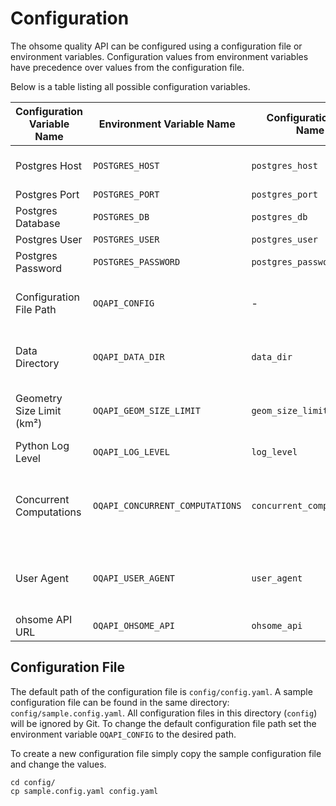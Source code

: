 # Configuration

The ohsome quality API can be configured using a configuration file or environment variables. Configuration
values from environment variables have precedence over values from the configuration
file.

Below is a table listing all possible configuration variables.

| Configuration Variable Name | Environment Variable Name       | Configuration File Name   | Default Value                  | Description                                                                 |
| --------------------------- | ------------------------------- | ------------------------- | ------------------------------ | --------------------------------------------------------------------------- |
| Postgres Host               | `POSTGRES_HOST`                 | `postgres_host`           | `localhost`                    | Database connection parameter                                               |
| Postgres Port               | `POSTGRES_PORT`                 | `postgres_port`           | `5445`                         | "                                                                           |
| Postgres Database           | `POSTGRES_DB`                   | `postgres_db`             | `oqapi`                        | "                                                                           |
| Postgres User               | `POSTGRES_USER`                 | `postgres_user`           | `oqapi`                        | "                                                                           |
| Postgres Password           | `POSTGRES_PASSWORD`             | `postgres_password`       | `oqapi`                        | "                                                                           |
| Configuration File Path     | `OQAPI_CONFIG`                  | -                         | `config/config.yaml`           | Absolute path to the configuration file                                     |
| Data Directory              | `OQAPI_DATA_DIR`                | `data_dir`                | `data`                         | Absolute path to the directory for raster files                             |
| Geometry Size Limit (km²)   | `OQAPI_GEOM_SIZE_LIMIT`         | `geom_size_limit`         | `1000`                         | Area restriction of the input geometry                                      |
| Python Log Level            | `OQAPI_LOG_LEVEL`               | `log_level`               | `INFO`                         | Python logging level                                                        |
| Concurrent Computations     | `OQAPI_CONCURRENT_COMPUTATIONS` | `concurrent_computations` | `4`                            | Limit number of concurrent Indicator computations for one API request       |
| User Agent                  | `OQAPI_USER_AGENT`              | `user_agent`              | `ohsome-quality-api/{version}` | User-Agent header for requests tot the ohsome API                           |
| ohsome API URL              | `OQAPI_OHSOME_API`              | `ohsome_api`              | `https://api.ohsome.org/v1/`   | ohsome API URL                                                              |


## Configuration File

The default path of the configuration file is `config/config.yaml`.
A sample configuration file can be found in the same directory: `config/sample.config.yaml`.
All configuration files in this directory (`config`) will be ignored by Git. To change the default configuration file path set the environment variable `OQAPI_CONFIG` to the desired path.

To create a new configuration file simply copy the sample configuration file and change the values.

```
cd config/
cp sample.config.yaml config.yaml
```
